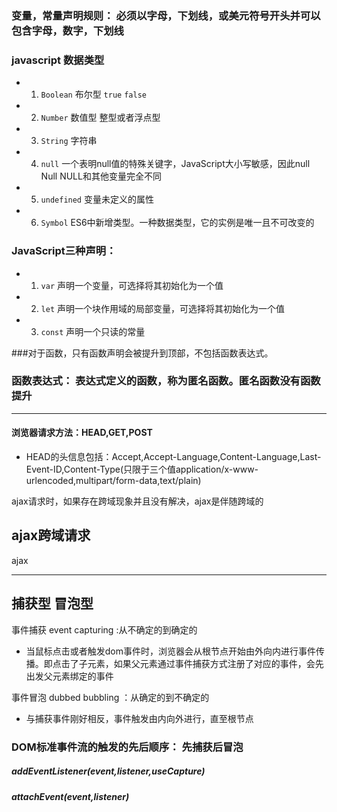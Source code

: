 ###  变量，常量声明规则： 必须以字母，下划线，或美元符号开头并可以包含字母，数字，下划线

### javascript  数据类型
- 1. `Boolean`  布尔型  `true` `false`
- 2. `Number`  数值型  整型或者浮点型
- 3. `String`  字符串  
- 4. `null` 一个表明null值的特殊关键字，JavaScript大小写敏感，因此null Null NULL和其他变量完全不同
- 5. `undefined` 变量未定义的属性
- 6. `Symbol`  ES6中新增类型。一种数据类型，它的实例是唯一且不可改变的
### JavaScript三种声明：
- 1. `var` 声明一个变量，可选择将其初始化为一个值
- 2. `let` 声明一个块作用域的局部变量，可选择将其初始化为一个值
- 3. `const` 声明一个只读的常量

###对于函数，只有函数声明会被提升到顶部，不包括函数表达式。
### 函数表达式：  表达式定义的函数，称为匿名函数。匿名函数没有函数提升


---------------------------------------------------------------------------
#### 浏览器请求方法：HEAD,GET,POST
- HEAD的头信息包括：Accept,Accept-Language,Content-Language,Last-Event-ID,Content-Type(只限于三个值application/x-www-urlencoded,multipart/form-data,text/plain)

ajax请求时，如果存在跨域现象并且没有解决，ajax是伴随跨域的


## ajax跨域请求
ajax

















----------------------------------------------------------------------
## 捕获型 冒泡型
事件捕获 event capturing :从不确定的到确定的  
- 当鼠标点击或者触发dom事件时，浏览器会从根节点开始由外向内进行事件传播。即点击了子元素，如果父元素通过事件捕获方式注册了对应的事件，会先出发父元素绑定的事件

事件冒泡 dubbed bubbling ：从确定的到不确定的  
- 与捕获事件刚好相反，事件触发由内向外进行，直至根节点

### DOM标准事件流的触发的先后顺序： <b>先捕获后冒泡</b>

##### addEventListener(event,listener,useCapture)

##### attachEvent(event,listener)
